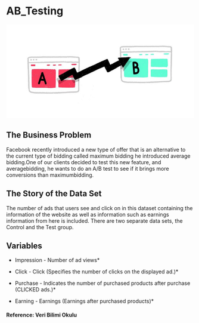 # AB_Testing

![alt text](https://github.com/yarenalevli/AB_Testing/blob/main/ab-testing.width-750.jpg)


## The Business Problem
Facebook recently introduced a new type of offer that is an alternative to the current type of bidding called maximum bidding
he introduced average bidding.One of our clients decided to test this new feature, and averagebidding,
he wants to do an A/B test to see if it brings more conversions than maximumbidding.

## The Story of the Data Set
The number of ads that users see and click on in this dataset containing the information of the website
as well as information such as earnings information from here is included. There are two separate data sets, the Control and the Test group.

## Variables
* Impression - Number of ad views*

* Click - Click (Specifies the number of clicks on the displayed ad.)*

* Purchase - Indicates the number of purchased products after purchase (CLICKED ads.)*

* Earning - Earnings (Earnings after purchased products)*

#### Reference: Veri Bilimi Okulu
